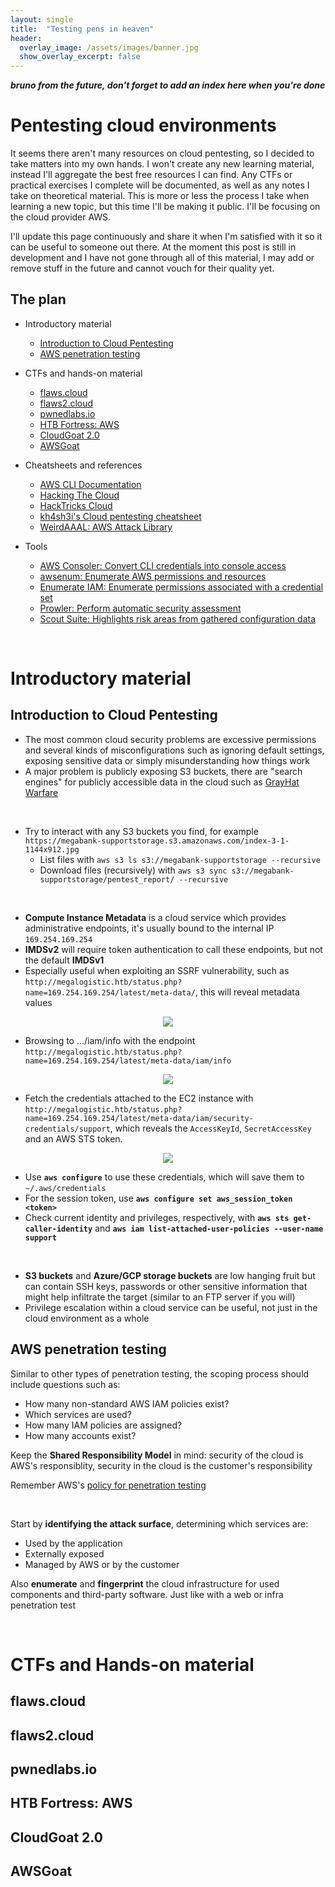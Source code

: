 ```yaml
---
layout: single
title:  "Testing pens in heaven"
header:
  overlay_image: /assets/images/banner.jpg
  show_overlay_excerpt: false
---
```


<b><i>bruno from the future, don't forget to add an index here when you're done</i></b>



# Pentesting cloud environments

It seems there aren't many resources on cloud pentesting, so I decided to take matters into my own hands. I won't create any new learning material, instead I'll aggregate the best free resources I can find. Any CTFs or practical exercises I complete will be documented, as well as any notes I take on theoretical material. This is more or less the process I take when learning a new topic, but this time I'll be making it public. I'll be focusing on the cloud provider AWS.

I'll update this page continuously and share it when I'm satisfied with it so it can be useful to someone out there. At the moment this post is still in development and I have not gone through all of this material, I may add or remove stuff in the future and cannot vouch for their quality yet.

## The plan

* Introductory material
  * <a href="https://www.hackthebox.com/blog/intro-cloud-pentesting">Introduction to Cloud Pentesting</a>
  * <a href="https://www.hackthebox.com/blog/aws-pentesting-guide">AWS penetration testing</a>

* CTFs and hands-on material
  * <a href="http://flaws.cloud/">flaws.cloud</a>
  * <a href="http://flaws2.cloud/">flaws2.cloud</a>
  * <a href="https://pwnedlabs.io/">pwnedlabs.io</a>
  * <a href="https://app.hackthebox.com/fortresses/7">HTB Fortress: AWS</a>
  * <a href="https://github.com/RhinoSecurityLabs/cloudgoat">CloudGoat 2.0</a>
  * <a href="https://github.com/ine-labs/AWSGoat"> AWSGoat</a>

* Cheatsheets and references
  * <a href="https://docs.aws.amazon.com/cli/latest/reference/#cli-aws">AWS CLI Documentation</a>
  * <a href="https://hackingthe.cloud/">Hacking The Cloud</a>
  * <a href="https://cloud.hacktricks.wiki/en/index.html">HackTricks Cloud</a>
  * <a href="https://github.com/kh4sh3i/cloud-penetration-testing">kh4sh3i's Cloud pentesting cheatsheet</a>
  * <a href="https://github.com/carnal0wnage/weirdAAL">WeirdAAAL: AWS Attack Library</a>

* Tools
  * <a href="https://github.com/NetSPI/aws_consoler">AWS Consoler: Convert CLI credentials into console access</a>
  * <a href="https://github.com/zer1t0/awsenum">awsenum: Enumerate AWS permissions and resources</a>
  * <a href="https://github.com/andresriancho/enumerate-iam">Enumerate IAM: Enumerate permissions associated with a credential set</a>
  * <a href="https://github.com/prowler-cloud/prowler">Prowler: Perform automatic security assessment</a>
  * <a href="https://github.com/nccgroup/ScoutSuite">Scout Suite: Highlights risk areas from gathered configuration data</a>


<br>

# Introductory material
## Introduction to Cloud Pentesting
* The most common cloud security problems are excessive permissions and several kinds of misconfigurations such as ignoring default settings, exposing sensitive data or simply misunderstanding how things work
* A major problem is publicly exposing S3 buckets, there are "search engines" for publicly accessible data in the cloud such as <a href="https://buckets.grayhatwarfare.com/">GrayHat Warfare</a>

<br>

* Try to interact with any S3 buckets you find, for example `https://megabank-supportstorage.s3.amazonaws.com/index-3-1-1144x912.jpg`
  * List files with `aws s3 ls s3://megabank-supportstorage --recursive`
  * Download files (recursively) with `aws s3 sync s3://megabank-supportstorage/pentest_report/ --recursive`

<br>

* **Compute Instance Metadata** is a cloud service which provides administrative endpoints, it's usually bound to the internal IP `169.254.169.254`
* **IMDSv2** will require token authentication to call these endpoints, but not the default **IMDSv1**
* Especially useful when exploiting an SSRF vulnerability, such as `http://megalogistic.htb/status.php?name=169.254.169.254/latest/meta-data/`, this will reveal metadata values

<p align="center">
  <img src="https://github.com/user-attachments/assets/264b0f02-be76-413b-9eaa-850347dd32d3" />
</p>

* Browsing to .../iam/info with the endpoint `http://megalogistic.htb/status.php?name=169.254.169.254/latest/meta-data/iam/info`

<p align="center">
  <img src="https://github.com/user-attachments/assets/7c4bee36-fbac-4cf5-88c6-a3c9843dab56" />
</p>

* Fetch the credentials attached to the EC2 instance with `http://megalogistic.htb/status.php?name=169.254.169.254/latest/meta-data/iam/security-credentials/support`, which reveals the `AccessKeyId`, `SecretAccessKey` and an AWS STS token.
<p align="center">
  <img src="https://github.com/user-attachments/assets/c0baf073-60af-44e6-b13c-a4b05f469e3d" />
</p>

* Use **`aws configure`** to use these credentials, which will save them to `~/.aws/credentials`
* For the session token, use **`aws configure set aws_session_token <token>`**
* Check current identity and privileges, respectively, with **`aws sts get-caller-identity`** and **`aws iam list-attached-user-policies --user-name support`**

<br>

* **S3 buckets** and **Azure/GCP storage buckets** are low hanging fruit but can contain SSH keys, passwords or other sensitive information that might help infiltrate the target (similar to an FTP server if you will)
* Privilege escalation within a cloud service can be useful, not just in the cloud environment as a whole

## AWS penetration testing
Similar to other types of penetration testing, the scoping process should include questions such as:
* How many non-standard AWS IAM policies exist?
* Which services are used?
* How many IAM policies are assigned?
* How many accounts exist?

Keep the **Shared Responsibility Model** in mind: security of the cloud is AWS's responsiblity, security in the cloud is the customer's responsibility

Remember AWS's <a href="https://aws.amazon.com/security/penetration-testing/">policy for penetration testing</a>

<br>

Start by **identifying the attack surface**, determining which services are:
* Used by the application
* Externally exposed
* Managed by AWS or by the customer

Also **enumerate** and **fingerprint** the cloud infrastructure for used components and third-party software. Just like with a web or infra penetration test





<br>

# CTFs and Hands-on material
## flaws.cloud

## flaws2.cloud

## pwnedlabs.io

## HTB Fortress: AWS

## CloudGoat 2.0

## AWSGoat
  


